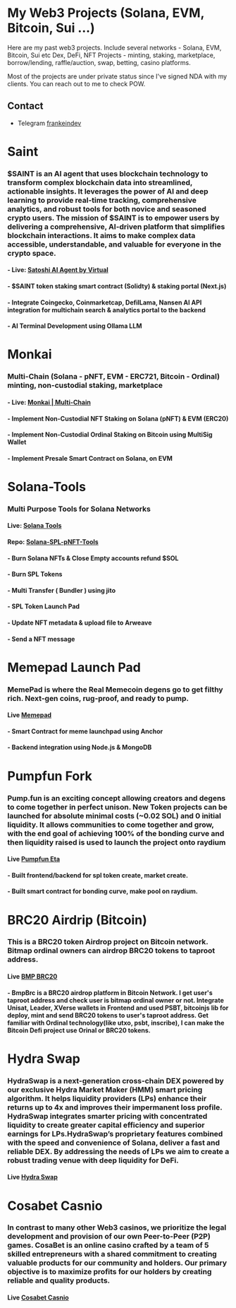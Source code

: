 # My Web3 Projects (Solana, EVM, Bitcoin, Sui ...)

Here are my past web3 projects.
Include several networks - Solana, EVM, Bitcoin, Sui etc
Dex, DeFi, NFT Projects - minting, staking, marketplace, borrow/lending, raffle/auction, swap, betting, casino platforms.

Most of the projects are under private status since I've signed NDA with my clients.
You can reach out to me to check POW.

## Contact
- Telegram [frankeindev](https://t.me/frankeindev)

# Saint

### $SAINT is an AI agent that uses blockchain technology to transform complex blockchain data into streamlined, actionable insights. It leverages the power of AI and deep learning to provide real-time tracking, comprehensive analytics, and robust tools for both novice and seasoned crypto users. The mission of $SAINT is to empower users by delivering a comprehensive, AI-driven platform that simplifies blockchain interactions. It aims to make complex data accessible, understandable, and valuable for everyone in the crypto space.

#### - Live: <a href="https://satoshiaiagent.com">Satoshi AI Agent by Virtual</a>
#### - $SAINT token staking smart contract (Solidty) & staking portal (Next.js)
#### - Integrate Coingecko, Coinmarketcap, DefilLama, Nansen AI API integration for multichain search & analytics portal to the backend
#### - AI Terminal Development using Ollama LLM

# Monkai

### Multi-Chain (Solana - pNFT, EVM - ERC721, Bitcoin - Ordinal) minting, non-custodial staking, marketplace

#### - Live: <a href="https://monkainft.com/">Monkai | Multi-Chain</a>

#### - Implement Non-Custodial NFT Staking on Solana (pNFT) & EVM (ERC20)
#### - Implement Non-Custodial Ordinal Staking on Bitcoin using MultiSig Wallet
#### - Implement Presale Smart Contract on Solana, on EVM

# Solana-Tools

### Multi Purpose Tools for Solana Networks

#### Live: <a href="https://solana-spl-p-nft-tools.vercel.app">Solana Tools</a>

#### Repo: <a href="https://github.com/Immutal0/Solana-SPL-pNFT-Tools.git">Solana-SPL-pNFT-Tools</a>

#### - Burn Solana NFTs & Close Empty accounts refund $SOL
#### - Burn SPL Tokens
#### - Multi Transfer ( Bundler ) using jito
#### - SPL Token Launch Pad
#### - Update NFT metadata & upload file to Arweave
#### - Send a NFT message

# Memepad Launch Pad

### MemePad is where the Real Memecoin degens go to get filthy rich. Next-gen coins, rug-proof, and ready to pump.

#### Live <a href="https://memepad.ai/">Memepad</a>

#### - Smart Contract for meme launchpad using Anchor
#### - Backend integration using Node.js & MongoDB

# Pumpfun Fork

### Pump.fun is an exciting concept allowing creators and degens to come together in perfect unison. New Token projects can be launched for absolute minimal costs (~0.02 SOL) and 0 initial liquidity. It allows communities to come together and grow, with the end goal of achieving 100% of the bonding curve and then liquidity raised is used to launch the project onto raydium

#### Live <a href="https://pumpfun-eta.vercel.app/">Pumpfun Eta</a>

#### - Built frontend/backend for spl token create, market create.
#### - Built smart contract for bonding curve, make pool on raydium.

# BRC20 Airdrip (Bitcoin)

### This is a BRC20 token Airdrop project on Bitcoin network. Bitmap ordinal owners can airdrop BRC20 tokens to taproot address.

#### Live <a href="https://bmpbrc.com/">BMP BRC20</a>

#### - BmpBrc is a BRC20 airdrop platform in Bitcoin Network. I get user's taproot address and check user is bitmap ordinal owner or not. Integrate Unisat, Leader, XVerse wallets in Frontend and used PSBT, bitcoinjs lib for deploy, mint and send BRC20 tokens to user's taproot address. Get familiar with Ordinal technology(like utxo, psbt, inscribe), I can make the Bitcoin Defi project use Orinal or BRC20 tokens.

# Hydra Swap

### HydraSwap is a next-generation cross-chain DEX powered by our exclusive Hydra Market Maker (HMM) smart pricing algorithm. It helps liquidity providers (LPs) enhance their returns up to 4x and improves their impermanent loss profile. HydraSwap integrates smarter pricing with concentrated liquidity to create greater capital efficiency and superior earnings for LPs.HydraSwap’s proprietary features combined with the speed and convenience of Solana, deliver a fast and reliable DEX. By addressing the needs of LPs we aim to create a robust trading venue with deep liquidity for DeFi.

#### Live <a href="https://hydraswap.io/">Hydra Swap</a>

# Cosabet Casnio

### In contrast to many other Web3 casinos, we prioritize the legal development and provision of our own Peer-to-Peer (P2P) games. CosaBet is an online casino crafted by a team of 5 skilled entrepreneurs with a shared commitment to creating valuable products for our community and holders. Our primary objective is to maximize profits for our holders by creating reliable and quality products.

#### Live <a href="https://www.cosabet.com/">Cosabet Casnio</a>


